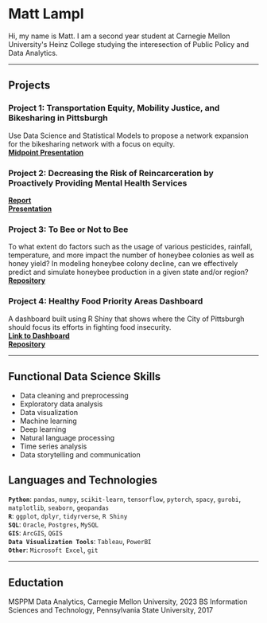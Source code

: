 # Matt Lampl

Hi, my name is Matt. I am a second year student at Carnegie Mellon University's Heinz College studying the interesection of Public Policy and Data Analytics.

---
## Projects

### Project 1: Transportation Equity, Mobility Justice, and Bikesharing in Pittsburgh
Use Data Science and Statistical Models to propose a network expansion for the bikesharing network with a focus on equity.  
[**Midpoint Presentation**](/assets/Midterm_Presentation.pdf)

### Project 2: Decreasing the Risk of Reincarceration by Proactively Providing Mental Health Services
[**Report**](/assets/MLPP_Final_Report.pdf)  
[**Presentation**](/assets/MCRT3_Presentation.pdf)

### Project 3: To Bee or Not to Bee
To what extent do factors such as the usage of various pesticides, rainfall, temperature, and more impact the number of honeybee colonies as well as honey yield? In modeling honeybee colony decline, can we effectively predict and simulate honeybee production in a given state and/or region?  
[**Repository**](https://github.com/mattlampl/bees_knees)

### Project 4: Healthy Food Priority Areas Dashboard
A dashboard built using R Shiny that shows where the City of Pittsburgh should focus its efforts in fighting food insecurity.  
[**Link to Dashboard**](https://mattlampl.shinyapps.io/PGH-HFPA-Dashboard/)  
[**Repository**](https://github.com/mattlampl/Heatlhy-Food-Priority-Areas-Dashboard)

---
## Functional Data Science Skills
- Data cleaning and preprocessing
- Exploratory data analysis
- Data visualization
- Machine learning
- Deep learning
- Natural language processing
- Time series analysis
- Data storytelling and communication

## Languages and Technologies
**`Python`**: `pandas`, `numpy`, `scikit-learn`, `tensorflow`, `pytorch`, `spacy`, `gurobi`, `matplotlib`, `seaborn`, `geopandas`  
**`R`**: `ggplot`, `dplyr`, `tidyrverse`, `R Shiny`  
**`SQL`**: `Oracle`, `Postgres`, `MySQL`  
**`GIS`**: `ArcGIS`, `QGIS`  
**`Data Visualization Tools`**: `Tableau`, `PowerBI`  
**`Other`**: `Microsoft Excel`, `git`

---
## Eductation
MSPPM Data Analytics, Carnegie Mellon University, 2023 BS Information Sciences and Technology, Pennsylvania State University, 2017
